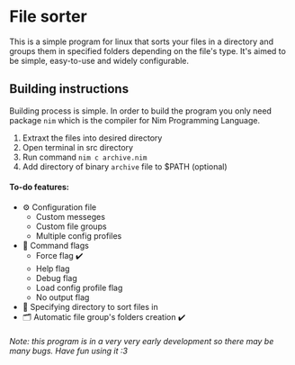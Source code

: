 # File sorter
This is a simple program for linux that sorts your files in a directory and groups them in specified folders depending on the file's type. It's aimed to be simple, easy-to-use and widely configurable.

## Building instructions
Building process is simple. In order to build the program you only need package `nim` which is the compiler for Nim Programming Language.
1. Extraxt the files into desired directory
2. Open terminal in src directory
3. Run command `nim c archive.nim`
4. Add directory of binary `archive` file to $PATH (optional)

#### To-do features:
- ⚙️ Configuration file 
  - Custom messeges
  - Custom file groups
  - Multiple config profiles
- 🚩 Command flags
  - Force flag ✔️
  - Help flag
  - Debug flag
  - Load config profile flag
  - No output flag
- 📁 Specifying directory to sort files in
- 🗂️ Automatic file group's folders creation ✔️

###### Note: this program is in a very very early development so there may be many bugs. Have fun using it :3
